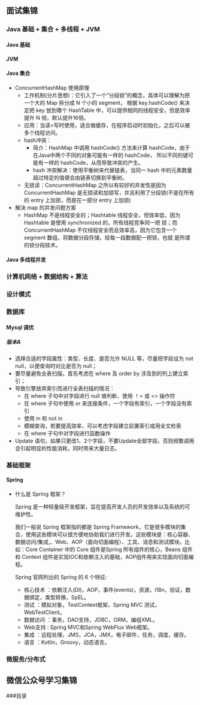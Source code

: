 ## 面试集锦

### Java 基础 + 集合 + 多线程 + JVM

#### Java 基础

#### JVM

#### Java 集合
- ConcurrentHashMap 使用原理
    - 工作机制(分片思想)：它引入了一个“分段锁”的概念，具体可以理解为把一个大的 Map 拆分成 N 个小的 segment，
    根据 key.hashCode() 来决定把 key 放到哪个 HashTable 中，可以提供相同的线程安全，但是效率提升 N 倍，默认提升16倍。
    - 应用：当读>写时使用，适合做缓存，在程序启动时初始化，之后可以被多个线程访问。
    - hash冲突：
        - 简介：HashMap 中调用 hashCode() 方法来计算 hashCode，由于在Java中两个不同的对象可能有一样的 hashCode，
        所以不同的键可能有一样的 hashCode，从而导致冲突的产生。
        - hash 冲突解决：使用平衡树来代替链表，当同一 hash 中的元素数量超过特定的值便会由链表切换到平衡树。
    - 无锁读：ConcurrentHashMap 之所以有较好的并发性是因为 ConcurrentHashMap 是无锁读和加锁写，并且利用了分段锁(不是在所有的 entry 
    上加锁，而是在一部分 entry 上加锁)
- 解決 map 的并发问题方案
    - HashMap 不是线程安全的；Hashtable 线程安全，但效率低，因为 Hashtable 是使用 synchronized 的，所有线程竞争同一把
      锁；而 ConcurrentHashMap 不仅线程安全而且效率高，因为它包含一个 segment 数组，将数据分段存储，给每一段数据配一把锁，也就
      是所谓的锁分段技术。
#### Java 多线程并发

### 计算机网络 + 数据结构 + 算法

### 设计模式

### 数据库

#### Mysql 调优

##### 版本A
- 选择合适的字段属性：类型、长度、是否允许 NULL 等，尽量把字段设为 not null，以便查询时对比是否为 null；
- 要尽量避免全表扫描，首先考虑在 where 及 order by 涉及到的列上建立索引；
- 导致引擎放弃索引而进行全表扫描的情况：
    - 在 where 子句中对字段进行 null 值判断、使用 ！= 或 <> 操作符
    - 在 where 子句中使用 or 来连接条件，一个字段有索引，一个字段没有索引
    - 使用 in 和 not in
    - 模糊查询，若要提高效率，可以考虑字段建立前置索引或用全文检索
    - 在 where 子句中对字段进行函数操作
- Update 语句，如果只更改1、2个字段，不要Update全部字段，否则频繁调用会引起明显的性能消耗，同时带来大量日志。

### 基础框架

#### Spring 
- 什么是 Spring 框架？

    Spring 是一种轻量级开发框架，旨在提高开发人员的开发效率以及系统的可维护性。
    
    我们一般说 Spring 框架指的都是 Spring Framework，它是很多模块的集合，使用这些模块可以很方便地协助我们进行开发。这些模块是：核心容器、数据访问/集成,、Web、AOP（面向切面编程）、工具、消息和测试模块。比如：Core Container 中的 Core 组件是Spring 所有组件的核心，Beans 组件和 Context 组件是实现IOC和依赖注入的基础，AOP组件用来实现面向切面编程。
    
    Spring 官网列出的 Spring 的 6 个特征:
    - 核心技术 ：依赖注入(DI)，AOP，事件(events)，资源，i18n，验证，数据绑定，类型转换，SpEL。
    - 测试 ：模拟对象，TestContext框架，Spring MVC 测试，WebTestClient。
    - 数据访问 ：事务，DAO支持，JDBC，ORM，编组XML。
    - Web支持 : Spring MVC和Spring WebFlux Web框架。
    - 集成 ：远程处理，JMS，JCA，JMX，电子邮件，任务，调度，缓存。
    - 语言 ：Kotlin，Groovy，动态语言。


### 微服务/分布式



## 微信公众号学习集锦

###目录



